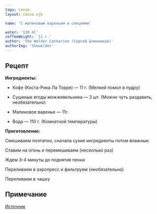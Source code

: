 ```yaml
---
tags: cezve
layout: cezve.njk

name: 'С малиновым вареньем и специями'

water: '110 ml'
coffeeWeight: '11 г.'
author: 'the Welder Catherine (Сергей Блинников)'
authorImg: 'thewelder'
---
```


## Рецепт


__Ингредиенты:__

- Кофе (Коста-Рика Ла Торре) — 11 г. (Мелкий помол в пудру)

- Сушеные ягоды можжевельника — 3 шт. (Можно чуть раздавить, необязательно)

- Малиновое варенье — 11г.

- Вода — 110 г. (Комнатной температуры)

__Приготовление:__

Смешиваем поэтапно, сначала сухие ингредиенты потом влажные.

Ставим на огонь и перемешиваем (несколько раз)

Ждем 3-4 минуты до поднятия пенки

Переливаем в аэропресс и фильтруем (необязательно)

Переливаем в чашку

<div class="info-warm">

## Примечание


[Источник](https://www.youtube.com/watch?v=3kyp0cDkOWU)
</div>
